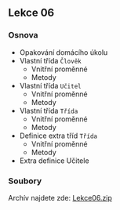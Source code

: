 Lekce 06
----------------

### Osnova

- Opakování domácího úkolu
- Vlastní třída `Člověk`
    - Vnitřní proměnné
    - Metody
- Vlastní třída `Učitel`
    - Vnitřní proměnné
    - Metody
- Vlastní třída `Třída`
    - Vnitřní proměnné
    - Metody
- Definice extra tříd `Třída`
    - Vnitřní proměnné
    - Metody
- Extra definice Učitele

### Soubory

Archív najdete zde: [Lekce06.zip](/data/2020-podzim/java-online/Lekce06.zip)